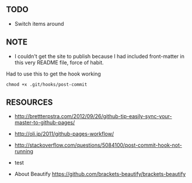 ## TODO

- Switch items around

## NOTE

- I couldn't get the site to publish because I had included front-matter in this very README file, force of habit.


Had to use this to get the hook working
```
chmod +x .git/hooks/post-commit
```

## RESOURCES

- http://brettterpstra.com/2012/09/26/github-tip-easily-sync-your-master-to-github-pages/

- http://oli.jp/2011/github-pages-workflow/

- http://stackoverflow.com/questions/5084100/post-commit-hook-not-running

- test

- About Beautify https://github.com/brackets-beautify/brackets-beautify
